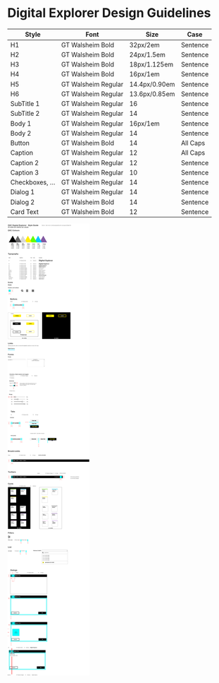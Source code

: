 # Digital Explorer Design Guidelines

|Style|Font|Size|Case
|---|---|---|---|
H1|GT Walsheim Bold|32px/2em|Sentence
H2|GT Walsheim Bold|24px/1.5em|Sentence
H3|GT Walsheim Bold|18px/1.125em|Sentence
H4|GT Walsheim Bold|16px/1em|Sentence
H5|GT Walsheim Regular|14.4px/0.90em|Sentence
H6|GT Walsheim Regular|13.6px/0.85em|Sentence
SubTitle 1|GT Walsheim Regular|16|Sentence
SubTitle 2|GT Walsheim Regular|14|Sentence
Body 1|GT Walsheim Regular|16px/1em|Sentence
Body 2|GT Walsheim Regular|14|Sentence
Button|GT Walsheim Bold|14|All Caps
Caption|GT Walsheim Regular|12|All Caps
Caption 2|GT Walsheim Regular|12|Sentence
Caption 3|GT Walsheim Regular|10|Sentence
Checkboxes, …|GT Walsheim Regular|14|Sentence
Dialog 1|GT Walsheim Regular|14|Sentence
Dialog 2|GT Walsheim Bold|14|Sentence
Card Text|GT Walsheim Bold|12|Sentence


![image](images/style_guide.png)<br>
